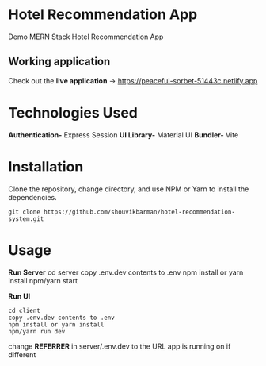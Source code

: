 # Hotel Recommendation App

Demo MERN Stack Hotel Recommendation App

## Working application

Check out the **live application** -> https://peaceful-sorbet-51443c.netlify.app

# Technologies Used

**Authentication-** Express Session
**UI Library-** Material UI
**Bundler-** Vite

# Installation

Clone the repository, change directory, and use NPM or Yarn to install the dependencies.

    git clone https://github.com/shouvikbarman/hotel-recommendation-system.git

# Usage

**Run Server**
cd server
copy .env.dev contents to .env
npm install or yarn install
npm/yarn start

**Run UI**

    cd client
    copy .env.dev contents to .env
    npm install or yarn install
    npm/yarn run dev

change **REFERRER** in server/.env.dev to the URL app is running on if different

